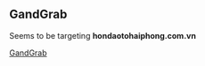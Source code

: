 ## GandGrab
Seems to be targeting **hondaotohaiphong.com.vn**

[GandGrab](./e18de99dda5217d819ad7aa9295c1cebb6ae558f54516acfa76ebbe263979ca8.md)

